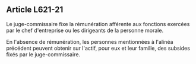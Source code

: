 Article L621-21
----
Le juge-commissaire fixe la rémunération afférente aux fonctions exercées par le
chef d'entreprise ou les dirigeants de la personne morale.

En l'absence de rémunération, les personnes mentionnées à l'alinéa précédent
peuvent obtenir sur l'actif, pour eux et leur famille, des subsides fixés par le
juge-commissaire.
